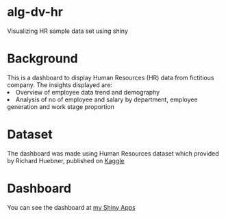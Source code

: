 # alg-dv-hr
Visualizing HR sample data set using shiny

<h1>Background</h1>
This is a dashboard to display Human Resources (HR) data from fictitious company. The insights displayed are:
<li>Overview of employee data trend and demography</li>
<li>Analysis of no of employee and salary by department, employee generation and work stage proportion</li>

<h1>Dataset</h1>
The dashboard was made using Human Resources dataset which provided by Richard Huebner, published on <a href="https://www.kaggle.com/datasets/rhuebner/human-resources-data-set">Kaggle</a>

<h1>Dashboard</h1>
You can see the dashboard at <a href="https://ishindunata.shinyapps.io/hr_dashboard/">my Shiny Apps</a>
